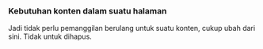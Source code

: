 ### Kebutuhan konten dalam suatu halaman
Jadi tidak perlu pemanggilan berulang untuk suatu konten, cukup ubah dari sini. Tidak untuk dihapus.